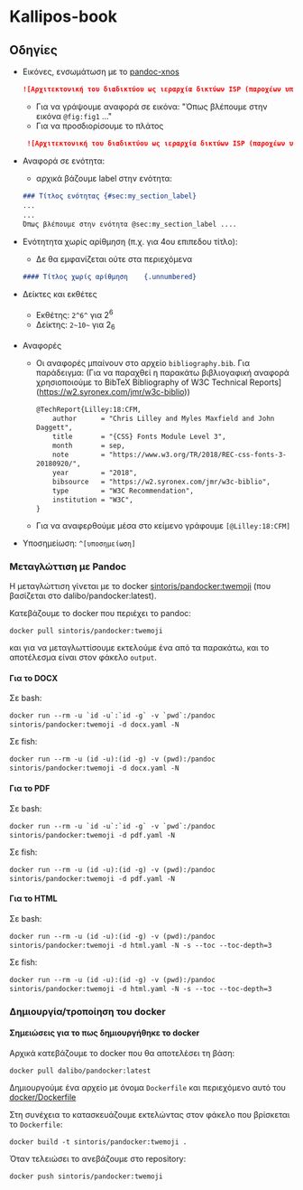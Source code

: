 # Kallipos-book

## Οδηγίες

- Εικόνες, ενσωμάτωση με το [pandoc-xnos](https://github.com/tomduck/pandoc-xnos/)

    ```markdown
    ![Αρχιτεκτονική του διαδικτύου ως ιεραρχία δικτύων ISP (παροχέων υπηρεσιών διαδικτύου.](chapter-1/internet-architecture.png){#fig:fig1}
    ```

    - Για να γράψουμε αναφορά σε εικόνα: "Όπως βλέπουμε στην εικόνα `@fig:fig1` ..."
    - Για να προσδιορίσουμε το πλάτος

    ```md
     ![Αρχιτεκτονική του διαδικτύου ως ιεραρχία δικτύων ISP (παροχέων υπηρεσιών διαδικτύου.](chapter-1/internet-architecture.png){#fig:fig1 width=72%}
    ```
- Αναφορά σε ενότητα:
    - αρχικά βάζουμε label στην ενότητα:

    ```md
    ### Τίτλος ενότητας {#sec:my_section_label}
    ...
    ...
    Όπως βλέπουμε στην ενότητα @sec:my_section_label ....
    ```
- Ενότητητα χωρίς αρίθμηση (π.χ. για 4ου επιπεδου τίτλο):
    - Δε θα εμφανίζεται ούτε στα περιεχόμενα

    ```md
    #### Τίτλος χωρίς αρίθμηση    {.unnumbered}
    ```

- Δείκτες και εκθέτες
    - Εκθέτης: `2^6^` για 2<sup>6<sup>
    - Δείκτης: `2~10~` για 2<sub>6<sub>
- Αναφορές
    - Οι αναφορές μπαίνουν στο αρχείο `bibliography.bib`. Για παράδειγμα:
    (Για να παραχθεί η παρακάτω βιβλιογαφική αναφορά χρησιοποιούμε το BibTeX Bibliography of W3C Technical Reports](https://w2.syronex.com/jmr/w3c-biblio))

        ```biblatex
        @TechReport{Lilley:18:CFM,
            author      = "Chris Lilley and Myles Maxfield and John Daggett",
            title       = "{CSS} Fonts Module Level 3",
            month       = sep,
            note        = "https://www.w3.org/TR/2018/REC-css-fonts-3-20180920/",
            year        = "2018",
            bibsource   = "https://w2.syronex.com/jmr/w3c-biblio",
            type        = "W3C Recommendation",
            institution = "W3C",
        }
        ```

    - Για να αναφερθούμε μέσα στο κείμενο γράφουμε `[@Lilley:18:CFM]`

- Υποσημείωση: `^[υποσημείωση]`

### Μεταγλώττιση με Pandoc

Η μεταγλώττιση γίνεται με το docker [sintoris/pandocker:twemoji](https://hub.docker.com/repository/docker/sintoris/custom-images/general)  (που βασίζεται στο dalibo/pandocker:latest).

Κατεβάζουμε το docker που περιέχει το pandoc:

```shell
docker pull sintoris/pandocker:twemoji
```

και για να μεταγλωττίσουμε εκτελούμε ένα από τα παρακάτω, και το αποτέλεσμα είναι στον φάκελο `output`.

#### Για το DOCX

Σε bash:

```shell
docker run --rm -u `id -u`:`id -g` -v `pwd`:/pandoc sintoris/pandocker:twemoji -d docx.yaml -N
```

Σε fish:

```shell
docker run --rm -u (id -u):(id -g) -v (pwd):/pandoc sintoris/pandocker:twemoji -d docx.yaml -N
```

#### Για το PDF

Σε bash:

```shell
docker run --rm -u `id -u`:`id -g` -v `pwd`:/pandoc sintoris/pandocker:twemoji -d pdf.yaml -N
```

Σε fish:

```shell
docker run --rm -u (id -u):(id -g) -v (pwd):/pandoc sintoris/pandocker:twemoji -d pdf.yaml -N
```

#### Για το HTML

Σε bash:

```shell
docker run --rm -u (id -u):(id -g) -v (pwd):/pandoc sintoris/pandocker:twemoji -d html.yaml -N -s --toc --toc-depth=3
```

Σε fish:

```shell
docker run --rm -u (id -u):(id -g) -v (pwd):/pandoc sintoris/pandocker:twemoji -d html.yaml -N -s --toc --toc-depth=3
```

### Δημιουργία/τροποίηση του docker

#### Σημειώσεις για το πως δημιουργήθηκε το docker

Αρχικά κατεβάζουμε το docker που θα αποτελέσει τη βάση:

```shell
docker pull dalibo/pandocker:latest
```

Δημιουργούμε ένα αρχείο με όνομα `Dockerfile` και περιεχόμενο αυτό του [docker/Dockerfile](https://github.com/sintoris/kallipos-web/blob/main/docker/Dockerfile)

Στη συνέχεια το κατασκευάζουμε εκτελώντας στον φάκελο που βρίσκεται το `Dockerfile`:

```shell
docker build -t sintoris/pandocker:twemoji .
```

Όταν τελειώσει το ανεβάζουμε στο repository:

```shell
docker push sintoris/pandocker:twemoji
```

